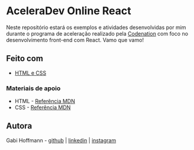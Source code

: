 # AceleraDev Online React
Neste repositório estará os exemplos e atividades desenvolvidas por mim durante o programa de aceleração realizado pela [Codenation](https://www.codenation.dev/) com foco no desenvolvimento front-end com React. Vamo que vamo!

## Feito com 
  * [HTML e CSS](https://www.w3.org/standards/webdesign/htmlcss)

### Materiais de apoio
  * HTML - [Referência MDN](https://developer.mozilla.org/pt-BR/docs/Web/HTML)
  * CSS - [Referência MDN](https://developer.mozilla.org/pt-BR/docs/Web/CSS)

## Autora
Gabi Hoffmann - [github](https://github.com/gabihoffmann) | [linkedin](https://www.linkedin.com/in/agfhoffmann/) | [instagram](https://www.instagram.com/hoffmanncode/)
